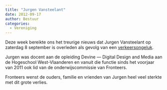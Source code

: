 ```yaml
---
title: "Jurgen Vansteelant"
date: 2012-09-17
author: Bestuur
categories: 
  - Vereniging
---
```

Deze week bereikte ons het treurige nieuws dat Jurgen Vansteelant op zaterdag 8 september is overleden als gevolg van een [verkeersongeluk](http://www.nieuwsblad.be/article/detail.aspx?articleid=DMF20120909_00289343).

Jurgen was docent aan de opleiding Devine — Digital Design and Media aan de Hogeschool West-Vlaanderen en vanuit die functie sinds het voorjaar van 2011 ook lid van de onderwijscommissie van Fronteers.

Fronteers wenst de ouders, familie en vrienden van Jurgen heel veel sterkte met dit grote verlies.
